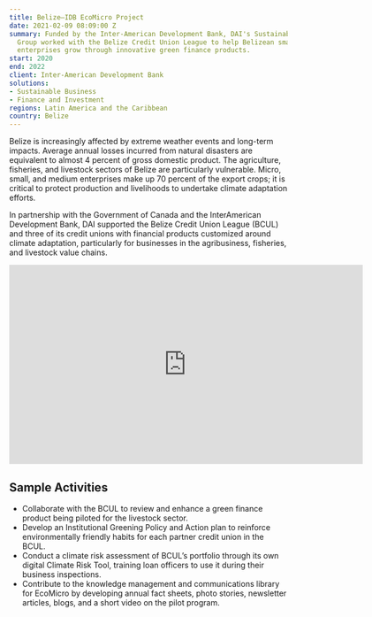 ```yaml
---
title: Belize—IDB EcoMicro Project
date: 2021-02-09 08:09:00 Z
summary: Funded by the Inter-American Development Bank, DAI's Sustainable Business
  Group worked with the Belize Credit Union League to help Belizean small and medium
  enterprises grow through innovative green finance products.
start: 2020
end: 2022
client: Inter-American Development Bank
solutions:
- Sustainable Business
- Finance and Investment
regions: Latin America and the Caribbean
country: Belize
---
```


Belize is increasingly affected by extreme weather events and long-term impacts. Average annual losses incurred from natural disasters are equivalent to almost 4 percent of gross domestic product. The agriculture, fisheries, and livestock sectors of Belize are particularly vulnerable. Micro, small, and medium enterprises make up 70 percent of the export crops; it is critical to protect production and livelihoods to undertake climate adaptation efforts.

In partnership with the Government of Canada and the InterAmerican Development Bank, DAI supported the Belize Credit Union League (BCUL) and three of its credit unions with financial products customized around climate adaptation, particularly for businesses in the agribusiness, fisheries, and livestock value chains.

<iframe src="https://player.vimeo.com/video/720230193?h=646d96ea5e" width="640" height="360" frameborder="0" allow="autoplay; fullscreen; picture-in-picture" allowfullscreen></iframe>

## Sample Activities

* Collaborate with the BCUL to review and enhance a green finance product being piloted for the livestock sector.
* Develop an Institutional Greening Policy and Action plan to reinforce environmentally friendly habits for each partner credit union in the BCUL.
* Conduct a climate risk assessment of BCUL’s portfolio through its own digital Climate Risk Tool, training loan officers to use it during their business inspections. 
* Contribute to the knowledge management and communications library for EcoMicro by developing annual fact sheets, photo stories, newsletter articles, blogs, and a short video on the pilot program.